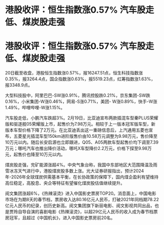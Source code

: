 # 港股收评：恒生指数涨0.57% 汽车股走低、煤炭股走强

# 港股收评：恒生指数涨0.57% 汽车股走低、煤炭股走强

20日截至收盘，港股恒生指数涨0.57%，报16247.51点，恒生科技指数涨0.35%，报3264.4点，国企指数涨0.63%，报5519.23点，红筹指数涨1.63%，报3348.9点。

大型科技股中，阿里巴巴-SW涨0.91%，腾讯控股跌0.21%，京东集团-SW跌0.16%，小米集团-W涨0.46%，网易-S涨0.71%，美团-
W涨0.89%，快手-W涨1.49%，哔哩哔哩-W涨1.15%。

汽车股走低，小鹏汽车跌超3%。2月19日，比亚迪宣布两款插混车型秦PLUS荣耀版和驱逐舰05荣耀版上市，起售价为7.98万元。相较于上一版本冠军版车型，新版本车型价格下降了2万元。在比亚迪丢出这一重磅信息后，上汽通用五菱也宣布，五菱星光插混车型150km进阶版售价由10.58万元调整为9.98万元，售价降至10万元以内。随后长安启源也立即跟进，Q05、A05两款车型起售价均下调至7.39万元；哪吒汽车也推出降价活动，哪吒X车型降价2.2万元，价格下探至9.98万元，起售价也降至10万元以内。

煤炭股走强，兖矿能源涨超4%。中央气象台称，我国中东部地区大范围降温及雨雪冰冻天气进行中，港股煤炭股多数上涨。光大证券研报指出，预计2024年-2026年全球煤炭供需基本平衡，在长协政策的保障下，国内煤企盈利有望维持高位稳定，高股息、央企等特征有望催化煤炭股估值继续提升。

阅文集团涨超6%，《热辣滚烫》进入中国影史票房TOP20。消息面上，中国电影市场在为期8天的春节档，票房收入达80.16亿元人民币，打破2021年同档期78.22亿元人民币的纪录，创历史新高。阅文集团旗下新丽电影、阅文影视共同出品，也是贾玲自导自演的喜剧电影《热辣滚烫》，以超29亿元人民币的收入成为春节档票房冠军，且超过《中国机长》，进入中国影史票房前20名。

